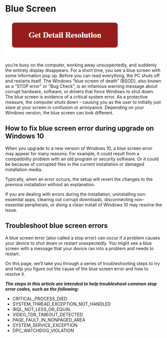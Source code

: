 # Blue Screen

[![Blue Screen](gett-detail.png)](https://github.com/minit0ol/blue-screen)

you’re busy on the computer, working away unsuspectedly, and suddenly the entirely display disappears. For a short time, you see a blue screen with some information pop up. Before you can read everything, the PC shuts off and restarts itself. The Windows “blue screen of death” (BSOD), also known as a “STOP error” or “Bug Check”, is an infamous warning message about corrupt hardware, software, or drivers that force Windows to shut down. The blue screen is evidence of a critical system error. As a protective measure, the computer shuts down - causing you as the user to initially just stare at your screen in confusion or annoyance. Depending on your Windows version, the blue screen can look different.

## How to fix blue screen error during upgrade on Windows 10

When you upgrade to a new version of Windows 10, a blue screen error may appear for many reasons. For example, it could result from a compatibility problem with an old program or security software. Or it could be because of corrupted files in the current installation or damaged installation media.

Typically, when an error occurs, the setup will revert the changes to the previous installation without an explanation.

If you are dealing with errors during the installation, uninstalling non-essential apps, clearing out corrupt downloads, disconnecting non-essential peripherals, or doing a clean install of Windows 10 may resolve the issue.

## Troubleshoot blue screen errors

A blue screen error (also called a stop error) can occur if a problem causes your device to shut down or restart unexpectedly. You might see a blue screen with a message that your device ran into a problem and needs to restart.

On this page, we’ll take you through a series of troubleshooting steps to try and help you figure out the cause of the blue screen error and how to resolve it. 

**_The steps in this article are intended to help troubleshoot common stop error codes, such as the following:_**

* CRITICAL_PROCESS_DIED
* SYSTEM_THREAD_EXCEPTION_NOT_HANDLED
* IRQL_NOT_LESS_OR_EQUAL
* VIDEO_TDR_TIMEOUT_DETECTED
* PAGE_FAULT_IN_NONPAGED_AREA
* SYSTEM_SERVICE_EXCEPTION
* DPC_WATCHDOG_VIOLATION
